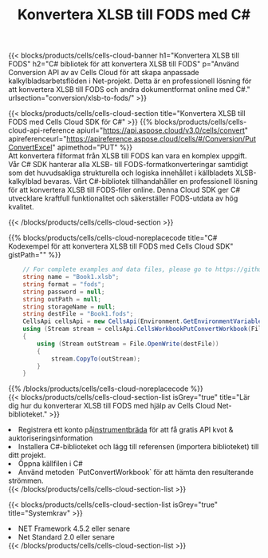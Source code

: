 ﻿---
title:  Konvertera XLSB till FODS med C#
description:  Använda Aspose.Cells Cloud SDK för C# för att konvertera en fil i XLSB-format till en fil i FODS-format.
kwords: Excel, Convert XLSB to FODS, REST, C#
howto: How to convert XLSB to FODS using Aspose.Cells Cloud C# library.
---
{{< blocks/products/cells/cells-cloud-banner h1="Konvertera XLSB till FODS" h2="C# bibliotek för att konvertera XLSB till FODS" p="Använd Conversion API av av Cells Cloud för att skapa anpassade kalkylbladsarbetsflöden i Net-projekt. Detta är en professionell lösning för att konvertera XLSB till FODS och andra dokumentformat online med C#." urlsection="conversion/xlsb-to-fods/" >}}

{{< blocks/products/cells/cells-cloud-section title="Konvertera XLSB till FODS med Cells Cloud SDK för C#" >}}
{{% blocks/products/cells/cells-cloud-api-reference apiurl="https://api.aspose.cloud/v3.0/cells/convert" apireferenceurl="https://apireference.aspose.cloud/cells/#/Conversion/PutConvertExcel" apimethod="PUT" %}}
<br/>
Att konvertera filformat från XLSB till FODS kan vara en komplex uppgift. Vår C# SDK hanterar alla XLSB- till FODS-formatkonverteringar samtidigt som det huvudsakliga strukturella och logiska innehållet i källbladets XLSB-kalkylblad bevaras. Vårt C#-bibliotek tillhandahåller en professionell lösning för att konvertera XLSB till FODS-filer online. Denna Cloud SDK ger C# utvecklare kraftfull funktionalitet och säkerställer FODS-utdata av hög kvalitet.

{{< /blocks/products/cells/cells-cloud-section >}}

{{% blocks/products/cells/cells-cloud-noreplacecode title="C# Kodexempel för att konvertera XLSB till FODS med Cells Cloud SDK" gistPath="" %}}
 
```cs
    // For complete examples and data files, please go to https://github.com/aspose-cells-cloud/aspose-cells-cloud-dotnet/
    string name = "Book1.xlsb";
    string format = "fods";
    string password = null;
    string outPath = null;
    string storageName = null;
    string destFile = "Book1.fods";
    CellsApi cellsApi = new CellsApi(Environment.GetEnvironmentVariable("ProductClientId"), Environment.GetEnvironmentVariable("ProductClientSecret"));
    using (Stream stream = cellsApi.CellsWorkbookPutConvertWorkbook(File.OpenRead(name), format, password, outPath, storageName))
    {
        using (Stream outStream = File.OpenWrite(destFile))
        {
            stream.CopyTo(outStream);
        }
    }
```
 
{{% /blocks/products/cells/cells-cloud-noreplacecode %}}
<br/>
{{< blocks/products/cells/cells-cloud-section-list isGrey="true" title="Lär dig hur du konverterar XLSB till FODS med hjälp av Cells Cloud Net-biblioteket." >}}
<li> Registrera ett konto på<a href="https://dashboard.aspose.cloud/">instrumentbräda</a> för att få gratis API kvot & auktoriseringsinformation</li>
<li>Installera C#-biblioteket och lägg till referensen (importera biblioteket) till ditt projekt.</li>
<li>Öppna källfilen i C#</li>
<li>Använd metoden `PutConvertWorkbook` för att hämta den resulterande strömmen.</li>
{{< /blocks/products/cells/cells-cloud-section-list >}}

{{< blocks/products/cells/cells-cloud-section-list isGrey="true" title="Systemkrav" >}}
<li>NET Framework 4.5.2 eller senare</li>
<li>Net Standard 2.0 eller senare</li>
{{< /blocks/products/cells/cells-cloud-section-list >}}

